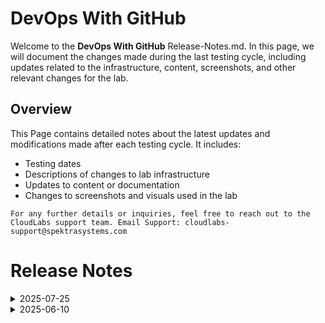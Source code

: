 # DevOps With GitHub
Welcome to the  **DevOps With GitHub** Release-Notes.md. In this page, we will document the changes made during the last testing cycle, including updates related to the infrastructure, content, screenshots, and other relevant changes for the lab.

## Overview

This Page contains detailed notes about the latest updates and modifications made after each testing cycle. It includes:

- Testing dates
- Descriptions of changes to lab infrastructure
- Updates to content or documentation
- Changes to screenshots and visuals used in the lab

`For any further details or inquiries, feel free to reach out to the CloudLabs support team. Email Support: cloudlabs-support@spektrasystems.com`

# Release Notes

<details>
  <summary>2025-07-25</summary>

### Release Date: 2025-07-25

### Summary of Changes

- Conducted end-to-end testing of the lab workflow, validated Azure UI updates, checked application dependencies and framework expirations, and enhanced instructions and screenshots for improved clarity and visibility.

### Infrastructure Changes

- NA

### Content Changes
  
- NA

### Screenshot Updates

- Screenshots were updated to enhance the overall user experience. 

### Validation

- NA

### Testing Notes

- **Testing Date**: 2025-07-25
- **Test Validation Summary**: Validated the lab guide steps.

### Testing scope

- Validated the complete lab workflow, verified Azure UI updates, assessed application dependencies and framework validity, and reviewed instructional clarity and screenshot accuracy.

---
</details>

<details>
  <summary>2025-06-10</summary>

### Release Date: 2025-06-10

- **Testing Date**: 2025-06-10

## Infrastructure Changes

NA

## Content Changes
  
Instructions were updated to be more precise and clear.

## Screenshot Updates

Screenshots were updated to enhance the overall user experience. 

## Validation

NA

## Testing Notes

- **Test Validation Summary**: Validated the lab guide steps.

---
</details>

